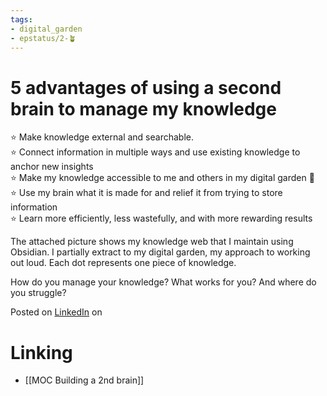 ```yaml
---
tags: 
- digital_garden
- epstatus/2-🪴
---
```

# 5 advantages of using a second brain to manage my knowledge

⭐️ Make knowledge external and searchable.  
⭐️ Connect information in multiple ways and use existing knowledge to anchor new insights  
⭐️ Make my knowledge accessible to me and others in my digital garden 🌱  
⭐️ Use my brain what it is made for and relief it from trying to store information  
⭐️ Learn more efficiently, less wastefully, and with more rewarding results  
  
The attached picture shows my knowledge web that I maintain using Obsidian. I partially extract to my digital garden, my approach to working out loud. Each dot represents one piece of knowledge.  
  
How do you manage your knowledge? What works for you? And where do you struggle?  
  

Posted on [LinkedIn](https://www.linkedin.com/posts/sebastiankamilli_learning-secondbrain-obsidian-activity-7023895496771436544-isw1?utm_source=share&utm_medium=member_desktop) on 

# Linking
* [[MOC Building a 2nd brain]]